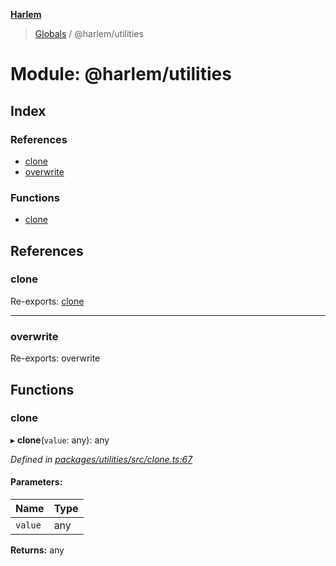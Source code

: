 **[Harlem](../README.md)**

> [Globals](../README.md) / @harlem/utilities

# Module: @harlem/utilities

## Index

### References

* [clone](_harlem_utilities.md#clone)
* [overwrite](_harlem_utilities.md#overwrite)

### Functions

* [clone](_harlem_utilities.md#clone)

## References

### clone

Re-exports: [clone](_harlem_utilities.md#clone)

___

### overwrite

Re-exports: overwrite

## Functions

### clone

▸ **clone**(`value`: any): any

*Defined in [packages/utilities/src/clone.ts:67](https://github.com/andrewcourtice/harlem/blob/f05da99/packages/utilities/src/clone.ts#L67)*

#### Parameters:

Name | Type |
------ | ------ |
`value` | any |

**Returns:** any
